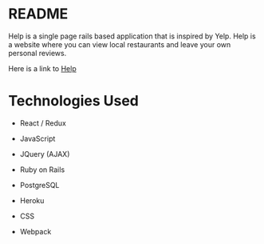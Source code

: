 # README

Help is a single page rails based application that is inspired by Yelp. Help is a website where you can view local restaurants and leave your own personal reviews.

Here is a link to [Help](https://helpappclone.herokuapp.com/#/)

# Technologies Used

* React / Redux

* JavaScript

* JQuery (AJAX)

* Ruby on Rails

* PostgreSQL

* Heroku

* CSS

* Webpack


